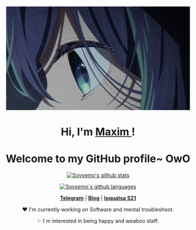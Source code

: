 <p align="center">
  <a href="https://www.edisonlee55.com"><img src="oshi-no-ko-oshino-ko.gif" alt="Banner"></a>
</p>


<h1 align="center">Hi, I'm <a href="https://www.github.com/Sovsemo">Maxim </a>!</h1>
<h1 align="center">Welcome to my GitHub profile~ OwO</h1>

<p align="center">
  <a href="https://github.com/Sovsemo"><img src="https://github-readme-stats.vercel.app/api?username=Sovsemo&hide_border=true&show_icons=true&theme=merko&rank_icon=github" alt="Sovsemo's github stats"></a>
</p>

<p align="center">
  <a href="https://github.com/Sovsemo"><img src="https://github-readme-stats.vercel.app/api/top-langs/?username=sovsemo&layout=pie&theme=merko" alt="Sovsemo`s github languages"></a>
</p>

<!--
[![Harlok's WakaTime stats](https://github-readme-stats.vercel.app/api/wakatime?username=ffflabs)](https://github.com/anuraghazra/github-readme-stats)
-->

<p align="center">
  <strong><a href="https://t.me/Sovsemo">Telegram</a></strong> |
  <strong><a href="https://t.me/baitishnik">Blog</a></strong> |
  <strong><a href="https://edu.21-school.ru/">loquatsa S21</a></strong>
</p>

<p align="center">❤ I'm currently working on Software and mental troubleshoot.</p>
<p align="center">✨ I`m interested in being happy and weaboo staff.</p>
